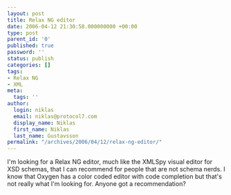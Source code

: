 ```yaml
---
layout: post
title: Relax NG editor
date: 2006-04-12 21:30:58.000000000 +00:00
type: post
parent_id: '0'
published: true
password: ''
status: publish
categories: []
tags:
- Relax NG
- XML
meta:
  tags: ''
author:
  login: niklas
  email: niklas@protocol7.com
  display_name: Niklas
  first_name: Niklas
  last_name: Gustavsson
permalink: "/archives/2006/04/12/relax-ng-editor/"
---
```

I'm looking for a Relax NG editor, much like the XMLSpy visual editor for XSD schemas, that I can recommend for people that are not schema nerds. I know that Oxygen has a color coded editor with code completion but that's not really what I'm looking for. Anyone got a recommendation?

